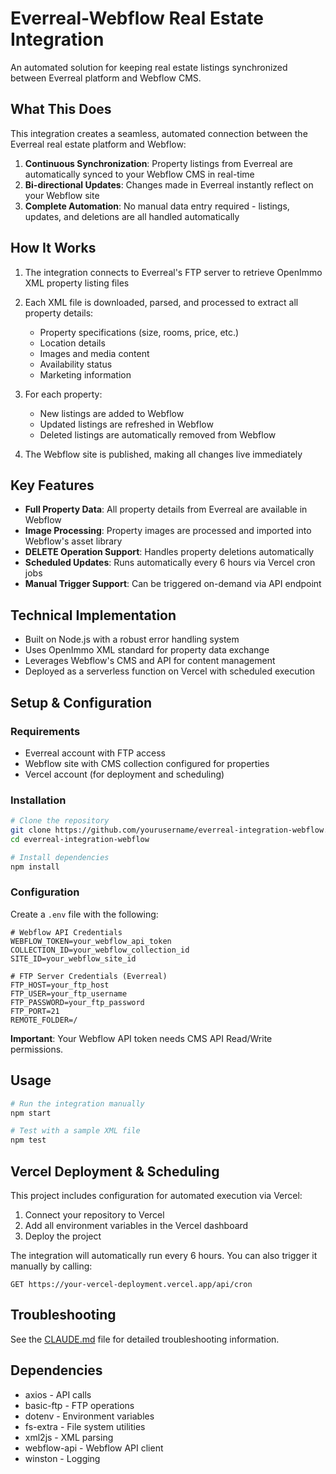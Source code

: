 # Everreal-Webflow Real Estate Integration

An automated solution for keeping real estate listings synchronized between Everreal platform and Webflow CMS.

## What This Does

This integration creates a seamless, automated connection between the Everreal real estate platform and Webflow:

1. **Continuous Synchronization**: Property listings from Everreal are automatically synced to your Webflow CMS in real-time
2. **Bi-directional Updates**: Changes made in Everreal instantly reflect on your Webflow site
3. **Complete Automation**: No manual data entry required - listings, updates, and deletions are all handled automatically

## How It Works

1. The integration connects to Everreal's FTP server to retrieve OpenImmo XML property listing files
2. Each XML file is downloaded, parsed, and processed to extract all property details:
   - Property specifications (size, rooms, price, etc.)
   - Location details
   - Images and media content
   - Availability status
   - Marketing information
   
3. For each property:
   - New listings are added to Webflow
   - Updated listings are refreshed in Webflow
   - Deleted listings are automatically removed from Webflow
   
4. The Webflow site is published, making all changes live immediately

## Key Features

- **Full Property Data**: All property details from Everreal are available in Webflow
- **Image Processing**: Property images are processed and imported into Webflow's asset library
- **DELETE Operation Support**: Handles property deletions automatically
- **Scheduled Updates**: Runs automatically every 6 hours via Vercel cron jobs
- **Manual Trigger Support**: Can be triggered on-demand via API endpoint

## Technical Implementation

- Built on Node.js with a robust error handling system
- Uses OpenImmo XML standard for property data exchange
- Leverages Webflow's CMS and API for content management
- Deployed as a serverless function on Vercel with scheduled execution

## Setup & Configuration

### Requirements

- Everreal account with FTP access
- Webflow site with CMS collection configured for properties
- Vercel account (for deployment and scheduling)

### Installation

```bash
# Clone the repository
git clone https://github.com/yourusername/everreal-integration-webflow.git
cd everreal-integration-webflow

# Install dependencies
npm install
```

### Configuration

Create a `.env` file with the following:

```
# Webflow API Credentials
WEBFLOW_TOKEN=your_webflow_api_token
COLLECTION_ID=your_webflow_collection_id
SITE_ID=your_webflow_site_id

# FTP Server Credentials (Everreal)
FTP_HOST=your_ftp_host
FTP_USER=your_ftp_username
FTP_PASSWORD=your_ftp_password
FTP_PORT=21
REMOTE_FOLDER=/
```

**Important**: Your Webflow API token needs CMS API Read/Write permissions.

## Usage

```bash
# Run the integration manually
npm start

# Test with a sample XML file
npm test
```

## Vercel Deployment & Scheduling

This project includes configuration for automated execution via Vercel:

1. Connect your repository to Vercel
2. Add all environment variables in the Vercel dashboard
3. Deploy the project

The integration will automatically run every 6 hours. You can also trigger it manually by calling:

```
GET https://your-vercel-deployment.vercel.app/api/cron
```

## Troubleshooting

See the [CLAUDE.md](./CLAUDE.md) file for detailed troubleshooting information.

## Dependencies

- axios - API calls
- basic-ftp - FTP operations
- dotenv - Environment variables
- fs-extra - File system utilities
- xml2js - XML parsing
- webflow-api - Webflow API client
- winston - Logging
